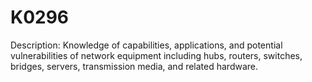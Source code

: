 # K0296
Description: Knowledge of capabilities, applications, and potential vulnerabilities of network equipment including hubs, routers, switches, bridges, servers, transmission media, and related hardware.
